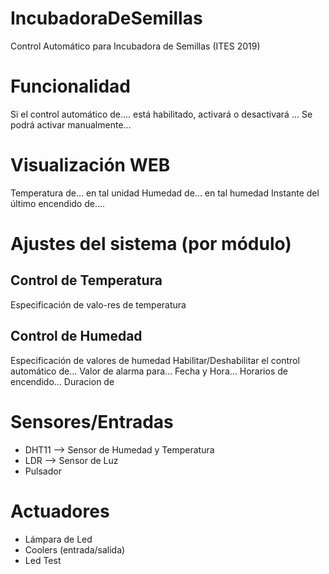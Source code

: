 # IncubadoraDeSemillas
Control Automático para Incubadora de Semillas (ITES 2019)

# Funcionalidad
Si el control automático de.... está habilitado, activará o desactivará ...
Se podrá activar manualmente...

# Visualización WEB
Temperatura de... en tal unidad
Humedad de... en tal humedad
Instante del último encendido de....


# Ajustes del sistema (por módulo)
## Control de Temperatura
Especificación de valo-res de temperatura
## Control de Humedad
Especificación de valores de humedad
Habilitar/Deshabilitar el control automático de...
Valor de alarma para...
Fecha y Hora...
Horarios de encendido...
Duracion de 

# Sensores/Entradas
- DHT11 --> Sensor de Humedad y Temperatura
- LDR --> Sensor de Luz
- Pulsador

# Actuadores
- Lámpara de Led
- Coolers (entrada/salida)
- Led Test

